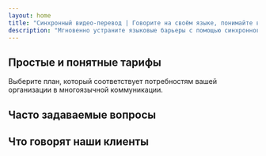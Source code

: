 ```yaml
---
layout: home
title: "Синхронный видео-перевод | Говорите на своём языке, понимайте всех"
description: "Мгновенно устраните языковые барьеры с помощью синхронного перевода InterMind. Участвуйте в встречах на родном языке, пока все понимают друг друга идеально. Зачем учить новый язык, когда технологии могут преодолеть этот разрыв?"
---
```


<!-- text="Сосредоточьтесь на росте — позвольте InterMind заняться языками." -->
<!-- text="Изучение в классе занимает годы; InterMind обеспечивает мгновенное понимание уже сегодня на любом языке." -->
<!-- text="Понимайте мгновенно — без изучения иностранных языков" -->
<!-- title="Видеовстречи с **синхронным переводом**" -->

<HeroSection
title="**Многоязычные** видеовстречи с **голосовым** переводом"
text="Для компаний, где **языковые барьеры** означают упущенные сделки, задержки и дорогостоящие ошибки.">

<AuthButton text="Зарегистрироваться бесплатно" buttonClass="brand"/>
<!-- <ContactFormModalNav buttonText="Запросить демо"/>
<NavButton to="#pricing" buttonClass="alt" buttonLabel="Цены" /> -->
</HeroSection>

<span id="1"></span>
<FeatureBlock :card="{
  title: 'Говорите мгновенно на более чем 100 языках',
  details: 'InterMind позволяет каждому участнику говорить на своём родном языке — естественно, в [реальном времени](/guide/how-it-works), без субтитров и задержек.',
    items: [
      '✧ Говорите свободно — будьте поняты мгновенно.',
      '✧ ИИ-перевод передает интонацию, намерение и специфическую терминологию.',
      '⚡︎ Двусторонний, непрерывный **голосовой перевод** без ручной настройки.',
    ],
  link: './guide/what-is-intermind',
  src: {
    light: '/1.png',
    dark: '/1.png',
  },
  inversion: false
}" />

<span id="2"></span>
<FeatureBlock :card="{
    title: 'Создан для серьезных встреч — не просто для разговоров',
    details: 'InterMind — это профессиональная платформа для видеовстреч, а не легковесное дополнение или плагин.',
    items: [
      '✧ Разрешение 1080p, умное подавление шума и фокусированный захват голоса.',
      '✧ Планирование, модерация, демонстрации, запись и полная интеграция с календарем — всё встроено и готово к использованию. Встречи могут длиться до 24 часов.',
      '⚡︎ Живые транскрипты, чат участников и ИИ-ассистент, который поддерживает продуктивность встреч.'
    ],
    link: '/guide/how-it-works',
    src: {
      light: '/3l.png',
      dark: '/3d.png',
    },
    inversion: true
  }" />

<span id="3"></span>
<FeatureBlock :card="{
  title: '**Разум внутри** ваших встреч',
  details: 'InterMind превращает каждый многоязычный звонок в четкие, доступные для поиска знания.',
  items: [
    '⚡︎ Мгновенно ищите любой контент по прошлым и текущим встречам. Задавайте вопросы естественным языком, получайте точные ответы без просмотра записей.',
    '✧ Никогда не пропускайте задачи с любой встречи. Наш ИИ автоматически извлекает задачи, ответственных и сроки из разговоров.',
    '✧ ИИ-резюме встреч мгновенно предоставляют ключевые моменты на любом языке, сохраняя всех в курсе без ручного конспектирования.',
  ],
  link: '/guide/how-it-works#🧩-deep-memory-deep-understanding',
  src: {
    light: '/2l.png',
    dark: '/2d.png',
  },
  inversion: false
}" />

<span id="4"></span>
<FeatureBlock
  :card="{
    title: 'Безопасный и конфиденциальный по дизайну',
    details:
      'InterMind создан для разговоров, где важно доверие. Хотя мы полагаемся на лучшую стороннюю инфраструктуру, [конфиденциальность всегда остается в ваших руках](/guide/privacy-architecture).',
    items: [
      '⚡︎ Региональная конфиденциальность — выбирайте, где обрабатываются ваши данные. Мы направляем весь перевод, хранение и аналитику через инфраструктуру, соответствующую вашей зоне соответствия (например, ЕС, США, Азия).',
      '✧ Приватность по умолчанию — InterMind **никогда** не хранит и не использует ваш контент для обучения, профилирования или доступа третьих лиц.',
      '✧ Соответствие архитектуре — готовность к GDPR, CCPA и UAE PDPL, с полной поддержкой прав на экспорт и удаление.'
    ],
    link: '/guide/privacy-architecture',
    src: {
      light: '/4.png',
      dark: '/4.png',
    },
    inversion: true
  }"
/>

## Простые и понятные тарифы

Выберите план, который соответствует потребностям вашей организации в многоязычной коммуникации.

<PricingPlans :plans="[
  {
    title: '**Базовый** &nbsp 1 пользователь',
    price: '**Бесплатно**',
    details: '25 бесплатных встреч',
    items: [
      'Видеовстречи до 100 участников + 30 ГБ общего хранилища на пользователя [💬](#2)',
      'Голосовой перевод [💬](#1)',
      'ИИ-ассистент [💬](#3)',
    ],
  },
  {
    title: '**Про** &nbsp 1-99 пользователей',
    price: '**$13** /месяц/пользователь при годовой оплате',
    details: 'или $15.99 при ежемесячной оплате',
    items: [
      'Видеовстречи до 150 участников + 2 ТБ общего хранилища на пользователя [💬](#2)',
      'Голосовой перевод [💬](#1)',
      'ИИ-ассистент [💬](#3)',
    ],
  },
  {
    title: '**Бизнес** &nbsp 1-250 пользователей',
    price: '**$18** /месяц/пользователь при годовой оплате',
    details: 'или $21.99 при ежемесячной оплате',
    items: [
      'Видеовстречи до 500 участников + 5 ТБ общего хранилища на пользователя [💬](#2)',
      'Голосовой перевод [💬](#1)',
      'ИИ-ассистент [💬](#3)',
      'Региональная конфиденциальность [💬](#4)',
    ],
  }
]">
<AuthButton text="Зарегистрироваться бесплатно" buttonClass="alt"/>
<AuthButton text="Купить сейчас" buttonClass="brand"/>
<ContactFormModalNav buttonText="Связаться с отделом продаж" buttonClass="alt"/>
</PricingPlans>

## Часто задаваемые вопросы

<AccordionGroup :items="[
  {
    q: 'Кто такой Лицензированный пользователь и кто такой Участник?',
    a: 'Лицензированный пользователь имеет бесплатную или платную лицензию на проведение встреч и может планировать встречи с участниками в соответствии с возможностями своего тарифного плана. Участник - это приглашенный на встречу, запланированную владельцем лицензии. Участнику не требуется аккаунт или лицензия для присоединения к встрече, он может **присоединиться бесплатно**. Участники могут присоединяться к встрече с настольных компьютеров, мобильных телефонов и планшетов.'
  },
  {
      q: 'Сколько участников может присоединиться к встрече?',
      a: 'Количество участников зависит от вашего тарифного плана: Basic позволяет подключать до 100 участников, Pro поддерживает до 150 участников, а Business вмещает до 500 участников на одну встречу.'
  },
  {
    q: 'Сколько человек могут использовать одну лицензию InterMind?',
    a: 'Лицензированный пользователь может проводить неограниченное количество встреч. Однако, если нескольким пользователям необходимо планировать отдельные встречи одновременно, вам потребуются дополнительные лицензии для каждого пользователя.'
  },
  {
      q: 'Работает ли голосовой перевод на всех тарифных планах?',
      a: 'Да, синхронный голосовой перевод работает на всех тарифных планах, включая бесплатный план Basic. Однако план Basic ограничен 25 встречами в общей сложности. Планы Pro и Business позволяют проводить неограниченное количество встреч с увеличенными лимитами участников и дополнительными функциями.'
  }
]" />

## Что говорят наши клиенты

<AutoScrollTestimonials testimonialsUrl="/testimonials.json"/>